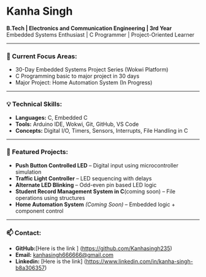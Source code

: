 # Kanha Singh

**B.Tech | Electronics and Communication Engineering | 3rd Year**  
Embedded Systems Enthusiast | C Programmer | Project-Oriented Learner

---

### 🔧 Current Focus Areas:
- 30-Day Embedded Systems Project Series (Wokwi Platform)
- C Programming basic to major project in 30 days
- Major Project: Home Automation System (In Progress)

---

### 💡 Technical Skills:
- **Languages:** C, Embedded C  
- **Tools:** Arduino IDE, Wokwi, Git, GitHub, VS Code  
- **Concepts:** Digital I/O, Timers, Sensors, Interrupts, File Handling in C

---

### 📁 Featured Projects:
- **Push Button Controlled LED** – Digital input using microcontroller simulation  
- **Traffic Light Controller** – LED sequencing with delays  
- **Alternate LED Blinking** – Odd-even pin based LED logic  
- **Student Record Management System in C**(coming soon) – File operations using structures  
- **Home Automation System** *(Coming Soon)* – Embedded logic + component control

---

### 📫 Contact:
- **GitHub:**[Here is the link ] (https://github.com/Kanhasingh235)  
- **Email:** kanhasingh666666@gmail.com
- **Linkedin:** [Here is the link] (https://www.linkedin.com/in/kanha-singh-b8a306357)
